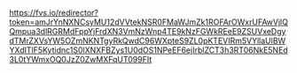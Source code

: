 https://fvs.io/redirector?token=amJrYnNXNCsyMU12dVVtekNSR0FMaWJmZk1ROFArOWxrUFAwVjlQQmpua3dlRGRMdFppYjFrdXN3VmNzWnp4TE9kNzFGWkREeE9ZSUVxeDgydTMrZXVsYW5OZmNKNTgyRkQwdC96WXpteS9ZL0pKTEVIRm5VYllaUlBWYXdITlF5Kytidnc1S0lXNXFBZys1U0dOS1NPeEF6ejIrblZCT3h3RT06NkE5NEd3L0tYWmxOQ0JzZ0ZwMXFqUT099FIt

